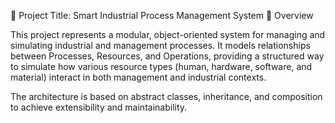 🧠 Project Title: Smart Industrial Process Management System
📘 Overview

This project represents a modular, object-oriented system for managing and simulating industrial and management processes.
It models relationships between Processes, Resources, and Operations, providing a structured way to simulate how various resource types (human, hardware, software, and material) interact in both management and industrial contexts.

The architecture is based on abstract classes, inheritance, and composition to achieve extensibility and maintainability.
